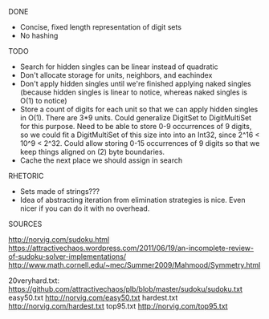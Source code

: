 DONE
* Concise, fixed length representation of digit sets
* No hashing

TODO
* Search for hidden singles can be linear instead of quadratic
* Don't allocate storage for units, neighbors, and eachindex
* Don't apply hidden singles until we're finished applying naked singles (because hidden singles is linear to notice, whereas naked singles is O(1) to notice)
* Store a count of digits for each unit so that we can apply hidden singles in O(1). There are 3*9 units. Could generalize DigitSet to DigitMultiSet for this purpose. Need to be able to store 0-9 occurrences of 9 digits, so we could fit a DigitMultiSet of this size into into an Int32, since 2^16 < 10^9 < 2^32. Could allow storing 0-15 occurrences of 9 digits so that we keep things aligned on (2) byte boundaries.
* Cache the next place we should assign in search

RHETORIC
* Sets made of strings???
* Idea of abstracting iteration from elimination strategies is nice. Even nicer if you can do it with no overhead.

SOURCES

http://norvig.com/sudoku.html
https://attractivechaos.wordpress.com/2011/06/19/an-incomplete-review-of-sudoku-solver-implementations/
http://www.math.cornell.edu/~mec/Summer2009/Mahmood/Symmetry.html

20veryhard.txt:
  https://github.com/attractivechaos/plb/blob/master/sudoku/sudoku.txt
easy50.txt
  http://norvig.com/easy50.txt
hardest.txt
  http://norvig.com/hardest.txt
top95.txt
  http://norvig.com/top95.txt
